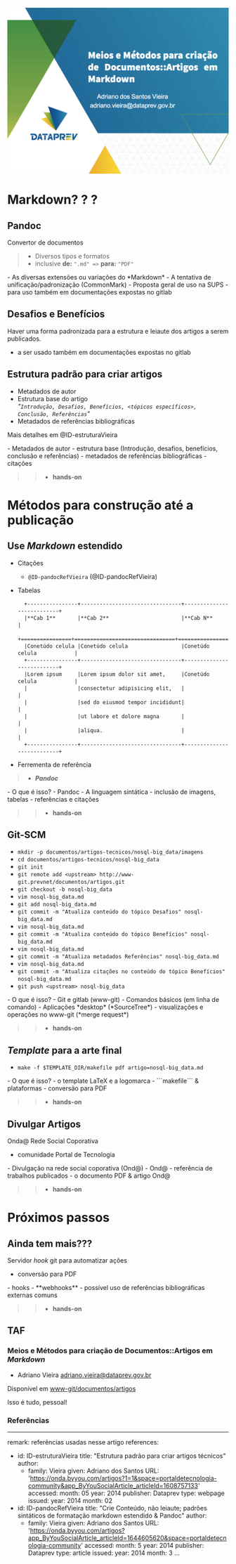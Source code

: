 ![](images/st-0x16-markdown-abertura.png)

# Markdown? ? ? 

## Pandoc 

Convertor de documentos

> - Diversos tipos e formatos
> - inclusive **de:** ```".md" =>``` **para:** ```"PDF"```

<div class="notes">
- As diversas extensões ou variações do *Markdown*
- A tentativa de unificação/padronização (CommonMark)
- Proposta geral de uso na SUPS
  - para uso também em documentações expostas no gitlab
</div>


## Desafios e Benefícios

<div class="notes">
Haver uma forma padronizada para a estrutura e leiaute dos artigos a serem publicados.

- a ser usado também em documentações expostas no gitlab
</div>

## Estrutura padrão para criar artigos

- Metadados de autor
- Estrutura base do artigo  
		*"```Introdução, Desafios, Benefícios, <tópicos específicos>, Conclusão, Referências```"*
- Metadados de referências bibliográficas

Mais detalhes em @ID-estruturaVieira

<div class="notes">
- Metadados de autor
- estrutura base (Introdução, desafios, benefícios, conclusão e referências)
- metadados de referências bibliográficas
- citações
</div>

>> - **hands-on**

# Métodos para construção até a publicação

## Use *Markdown* estendido

- Citações
	- ```@ID-pandocRefVieira``` (@ID-pandocRefVieira)
- Tabelas

		+----------------+--------------------------------+---------------------------+
		|**Cab 1**       |**Cab 2**                       |**Cab N**                  |
		+================+================================+===========================+
		|Conetúdo celula |Conetúdo celula                 |Conetúdo celula            |
		+----------------+--------------------------------+---------------------------+
		|Lorem ipsum     |Lorem ipsum dolor sit amet,     |Conetúdo celula            |
		|                |consectetur adipisicing elit,   |                           |
		|                |sed do eiusmod tempor incididunt|                           |
		|                |ut labore et dolore magna       |                           |
		|                |aliqua.                         |                           |
		+----------------+--------------------------------+---------------------------+

- Ferrementa de referência

> - ***Pandoc***

<div class="notes">
- O que é isso?
- Pandoc
- A linguagem sintática
- inclusão de imagens, tabelas
- referências e citações
</div>

>> - **hands-on**

## Git-SCM

- ```mkdir -p documentos/artigos-tecnicos/nosql-big_data/imagens```
- ```cd documentos/artigos-tecnicos/nosql-big_data```
- ```git init```
- ```git remote add <upstream> http://www-git.prevnet/documentos/artigos.git```
- ```git checkout -b nosql-big_data```
- ```vim nosql-big_data.md```
- ```git add nosql-big_data.md```
- ```git commit -m "Atualiza conteúdo do tópico Desafios" nosql-big_data.md```
- ```vim nosql-big_data.md```
- ```git commit -m "Atualiza conteúdo do tópico Benefícios" nosql-big_data.md```
- ```vim nosql-big_data.md```
- ```git commit -m "Atualiza metadados Referências" nosql-big_data.md```
- ```vim nosql-big_data.md```
- ```git commit -m "Atualiza citações no conteúdo do tópico Benefícios" nosql-big_data.md```
- ```git push <upstream> nosql-big_data```

<div class="notes">
- O que é isso?
- Git e  gitlab (www-git)
- Comandos básicos (em linha de comando)
- Aplicações *desktop* (*SourceTree*)
- visualizações e operações no www-git (*merge request*)
</div>

>> - **hands-on**

## *Template* para a arte final

- ```make -f $TEMPLATE_DIR/makefile pdf artigo=nosql-big_data.md```

<div class="notes">
- O que é isso?
- o template LaTeX e a logomarca
- ```makefile``` & plataformas
- conversão para PDF
</div>

>> - **hands-on**

## Divulgar Artigos

Onda@ Rede Social Coporativa

- comunidade Portal de Tecnologia

<div class="notes">
- Divulgação na rede social coporativa (Ond@)
- Ond@ - referência de trabalhos publicados
- o documento PDF & artigo Ond@
</div>

>> - **hands-on**

# Próximos passos

## Ainda tem mais???

Servidor *hook* git para automatizar ações

- conversão para PDF

<div class="notes">
- hooks
- **webhooks**
- possível uso de referências bibliográficas externas comuns
</div>

>> - **hands-on**

## TAF

### Meios e Métodos para criação de Documentos::Artigos em *Markdown*
- Adriano Vieira <adriano.vieira@dataprev.gov.br>

Disponível em [www-git/documentos/artigos](http://www-git/documentos/artigos/)

<div class="notes">
Isso é tudo, pessoal!
</div>

### Referências

---
remark: referências usadas nesse artigo
references:
- id: ID-estruturaVieira
  title: "Estrutura padrão para criar artigos técnicos"
  author:
  - family: Vieira
    given: Adriano dos Santos
  URL: 'https://onda.byyou.com/artigos?1=1&space=portaldetecnologia-community&app_ByYouSocialArticle_articleId=1608757133'
  accessed:
    month: 05
    year: 2014
  publisher: Dataprev
  type: webpage
  issued:
    year: 2014
    month: 02
- id: ID-pandocRefVieira
  title: "Crie Conteúdo, não leiaute; padrões sintáticos de formatação markdown estendido & Pandoc"
  author:
  - family: Vieira
    given: Adriano dos Santos
  URL: 'https://onda.byyou.com/artigos?app_ByYouSocialArticle_articleId=1644605620&space=portaldetecnologia-community'
  accessed:
    month: 5
    year: 2014
  publisher: Dataprev
  type: article
  issued:
    year: 2014
    month: 3
...
